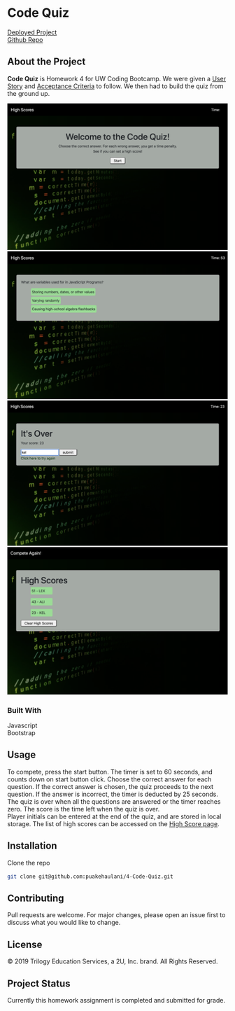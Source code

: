 # Code Quiz

[Deployed Project](https://puakehaulani.github.io/4-Code-Quiz/)  
[Github Repo](https://github.com/puakehaulani/4-Code-Quiz)

## About the Project

**Code Quiz** is Homework 4 for UW Coding Bootcamp. We were given a [User Story](https://uwa.bootcampcontent.com/UWA-Bootcamp/uw-sea-fsf-pt-08-2020-u-c/tree/master/class-content/04-Web-APIs/02-Homework#user-story) and [Acceptance Criteria](https://uwa.bootcampcontent.com/UWA-Bootcamp/uw-sea-fsf-pt-08-2020-u-c/tree/master/class-content/04-Web-APIs/02-Homework#acceptance-criteria) to follow. We then had to build the quiz from the ground up.

![WelcomeScreen](assets/images/welcome.png)  
![QuestionScreen](assets/images/question.png)
![ResultsScreen](assets/images/results.png)  
![HighscoreScreen](assets/images/highscore.png)

### Built With

Javascript  
Bootstrap

## Usage

To compete, press the start button. The timer is set to 60 seconds, and counts down on start button click. Choose the correct answer for each question. If the correct answer is chosen, the quiz proceeds to the next question. If the answer is incorrect, the timer is deducted by 25 seconds. The quiz is over when all the questions are answered or the timer reaches zero. The score is the time left when the quiz is over.  
Player initials can be entered at the end of the quiz, and are stored in local storage. The list of high scores can be accessed on the [High Score page](https://puakehaulani.github.io/4-Code-Quiz/highscores.html).

## Installation

Clone the repo

```bash
git clone git@github.com:puakehaulani/4-Code-Quiz.git
```

## Contributing

Pull requests are welcome. For major changes, please open an issue first to discuss what you would like to change.

## License

© 2019 Trilogy Education Services, a 2U, Inc. brand.
All Rights Reserved.

## Project Status

Currently this homework assignment is completed and submitted for grade.
